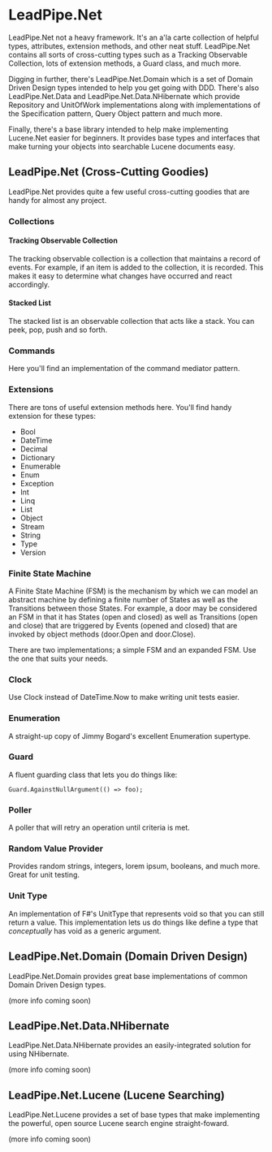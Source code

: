 # LeadPipe.Net

LeadPipe.Net not a heavy framework. It's an a'la carte collection of helpful types, attributes, extension methods, and other neat stuff. LeadPipe.Net contains all sorts of cross-cutting types such as a Tracking Observable Collection, lots of extension methods, a Guard class, and much more.

Digging in further, there's LeadPipe.Net.Domain which is a set of Domain Driven Design types intended to help you get going with DDD. There's also LeadPipe.Net.Data and LeadPipe.Net.Data.NHibernate which provide Repository and UnitOfWork implementations along with implementations of the Specification pattern, Query Object pattern and much more.

Finally, there's a base library intended to help make implementing Lucene.Net easier for beginners. It provides base types and interfaces that make turning your objects into searchable Lucene documents easy.

## LeadPipe.Net (Cross-Cutting Goodies)

LeadPipe.Net provides quite a few useful cross-cutting goodies that are handy for almost any project.

### Collections

#### Tracking Observable Collection

The tracking observable collection is a collection that maintains a record of events. For example, if an item is added to the collection, it is recorded. This makes it easy to determine what changes have occurred and react accordingly.

#### Stacked List

The stacked list is an observable collection that acts like a stack. You can peek, pop, push and so forth.

### Commands

Here you'll find an implementation of the command mediator pattern.

### Extensions

There are tons of useful extension methods here. You'll find handy extension for these types:

- Bool
- DateTime
- Decimal
- Dictionary
- Enumerable
- Enum
- Exception
- Int
- Linq
- List
- Object
- Stream
- String
- Type
- Version

### Finite State Machine

A Finite State Machine (FSM) is the mechanism by which we can model an abstract machine by defining a finite number of States as well as the Transitions between those States. For example, a door may be considered an FSM in that it has States (open and closed) as well as Transitions (open and close) that are triggered by Events (opened and closed) that are invoked by object methods (door.Open and door.Close).

There are two implementations; a simple FSM and an expanded FSM. Use the one that suits your needs.
 
### Clock

Use Clock instead of DateTime.Now to make writing unit tests easier.

### Enumeration

A straight-up copy of Jimmy Bogard's excellent Enumeration supertype.

### Guard

A fluent guarding class that lets you do things like:

```
Guard.AgainstNullArgument(() => foo);
```

### Poller

A poller that will retry an operation until criteria is met.

### Random Value Provider

Provides random strings, integers, lorem ipsum, booleans, and much more. Great for unit testing.

### Unit Type

An implementation of F#'s UnitType that represents void so that you can still return a value. This implementation lets us do things like define a type that *conceptually* has void as a generic argument.

## LeadPipe.Net.Domain (Domain Driven Design)

LeadPipe.Net.Domain provides great base implementations of common Domain Driven Design types.

(more info coming soon)

## LeadPipe.Net.Data.NHibernate

LeadPipe.Net.Data.NHibernate provides an easily-integrated solution for using NHibernate.

(more info coming soon)

## LeadPipe.Net.Lucene (Lucene Searching)

LeadPipe.Net.Lucene provides a set of base types that make implementing the powerful, open source Lucene search engine straight-foward.

(more info coming soon)
